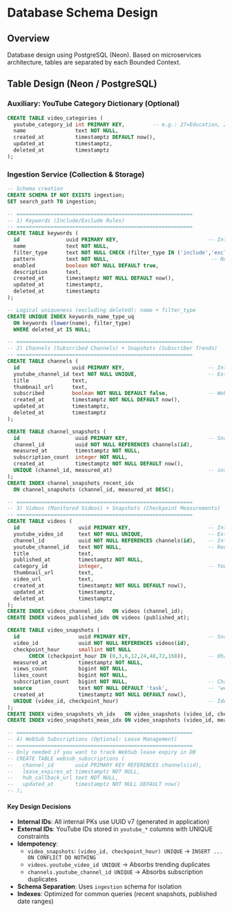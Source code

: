 # Database Schema Design

## Overview

Database design using PostgreSQL (Neon). Based on microservices architecture, tables are separated by each Bounded Context.

## Table Design (Neon / PostgreSQL)

### Auxiliary: YouTube Category Dictionary (Optional)

```sql
CREATE TABLE video_categories (
  youtube_category_id int PRIMARY KEY,         -- e.g.: 27=Education, 28=Science&Tech
  name                text NOT NULL,
  created_at          timestamptz DEFAULT now(),
  updated_at          timestamptz,
  deleted_at          timestamptz
);
```

### Ingestion Service (Collection & Storage)

```sql
-- Schema creation
CREATE SCHEMA IF NOT EXISTS ingestion;
SET search_path TO ingestion;

-- =========================================================
-- 1) Keywords (Include/Exclude Rules)
-- =========================================================
CREATE TABLE keywords (
  id               uuid PRIMARY KEY,                             -- Internal UUID (v7)
  name             text NOT NULL,
  filter_type      text NOT NULL CHECK (filter_type IN ('include','exclude')),
  pattern          text NOT NULL,                                 -- Normalized regex
  enabled          boolean NOT NULL DEFAULT true,
  description      text,
  created_at       timestamptz NOT NULL DEFAULT now(),
  updated_at       timestamptz,
  deleted_at       timestamptz
);

-- Logical uniqueness (excluding deleted): name + filter_type
CREATE UNIQUE INDEX keywords_name_type_uq
  ON keywords (lower(name), filter_type)
  WHERE deleted_at IS NULL;

-- =========================================================
-- 2) Channels (Subscribed Channels) + Snapshots (Subscriber Trends)
-- =========================================================
CREATE TABLE channels (
  id                 uuid PRIMARY KEY,                           -- Internal UUID
  youtube_channel_id text NOT NULL UNIQUE,                       -- External ID (YouTube channelId)
  title              text,
  thumbnail_url      text,
  subscribed         boolean NOT NULL DEFAULT false,             -- WebSub subscription target
  created_at         timestamptz NOT NULL DEFAULT now(),
  updated_at         timestamptz,
  deleted_at         timestamptz
);

CREATE TABLE channel_snapshots (
  id                  uuid PRIMARY KEY,                          -- Snapshot UUID
  channel_id          uuid NOT NULL REFERENCES channels(id),
  measured_at         timestamptz NOT NULL,
  subscription_count  integer NOT NULL,
  created_at          timestamptz NOT NULL DEFAULT now(),
  UNIQUE (channel_id, measured_at)                               -- insert-only
);
CREATE INDEX channel_snapshots_recent_idx
  ON channel_snapshots (channel_id, measured_at DESC);

-- =========================================================
-- 3) Videos (Monitored Videos) + Snapshots (Checkpoint Measurements)
-- =========================================================
CREATE TABLE videos (
  id                   uuid PRIMARY KEY,                         -- Internal UUID
  youtube_video_id     text NOT NULL UNIQUE,                     -- External ID (YouTube videoId)
  channel_id           uuid NOT NULL REFERENCES channels(id),    -- Internal FK
  youtube_channel_id   text NOT NULL,                            -- Redundant storage (JOIN optimization)
  title                text,
  published_at         timestamptz NOT NULL,
  category_id          integer,                                  -- YouTube categoryId (e.g.: 27,28)
  thumbnail_url        text,
  video_url            text,
  created_at           timestamptz NOT NULL DEFAULT now(),
  updated_at           timestamptz,
  deleted_at           timestamptz
);
CREATE INDEX videos_channel_idx   ON videos (channel_id);
CREATE INDEX videos_published_idx ON videos (published_at);

CREATE TABLE video_snapshots (
  id                   uuid PRIMARY KEY,                         -- Snapshot UUID
  video_id             uuid NOT NULL REFERENCES videos(id),
  checkpoint_hour      smallint NOT NULL
       CHECK (checkpoint_hour IN (0,3,6,12,24,48,72,168)),       -- 0h/3h/.../7d
  measured_at          timestamptz NOT NULL,
  views_count          bigint NOT NULL,
  likes_count          bigint NOT NULL,
  subscription_count   bigint NOT NULL,                          -- Channel subs at the time (copy)
  source               text NOT NULL DEFAULT 'task',             -- 'websub'|'task'|'manual'
  created_at           timestamptz NOT NULL DEFAULT now(),
  UNIQUE (video_id, checkpoint_hour)                             -- Idempotency (ON CONFLICT DO NOTHING)
);
CREATE INDEX video_snapshots_vh_idx   ON video_snapshots (video_id, checkpoint_hour);
CREATE INDEX video_snapshots_meas_idx ON video_snapshots (video_id, measured_at);

-- =========================================================
-- 4) WebSub Subscriptions (Optional: Lease Management)
-- =========================================================
-- Only needed if you want to track WebSub lease expiry in DB
-- CREATE TABLE websub_subscriptions (
--   channel_id       uuid PRIMARY KEY REFERENCES channels(id),
--   lease_expires_at timestamptz NOT NULL,
--   hub_callback_url text NOT NULL,
--   updated_at       timestamptz NOT NULL DEFAULT now()
-- );
```

#### Key Design Decisions

- **Internal IDs**: All internal PKs use UUID v7 (generated in application)
- **External IDs**: YouTube IDs stored in `youtube_*` columns with UNIQUE constraints
- **Idempotency**:
  - `video_snapshots`: `(video_id, checkpoint_hour) UNIQUE` → `INSERT ... ON CONFLICT DO NOTHING`
  - `videos.youtube_video_id UNIQUE` → Absorbs trending duplicates
  - `channels.youtube_channel_id UNIQUE` → Absorbs subscription duplicates
- **Schema Separation**: Uses `ingestion` schema for isolation
- **Indexes**: Optimized for common queries (recent snapshots, published date ranges)
